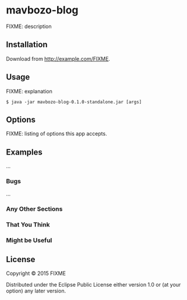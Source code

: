 # mavbozo-blog

FIXME: description

## Installation

Download from http://example.com/FIXME.

## Usage

FIXME: explanation

    $ java -jar mavbozo-blog-0.1.0-standalone.jar [args]

## Options

FIXME: listing of options this app accepts.

## Examples

...

### Bugs

...

### Any Other Sections
### That You Think
### Might be Useful

## License

Copyright © 2015 FIXME

Distributed under the Eclipse Public License either version 1.0 or (at
your option) any later version.
